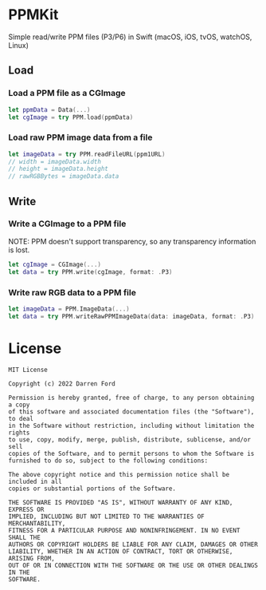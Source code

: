 # PPMKit

Simple read/write PPM files (P3/P6) in Swift (macOS, iOS, tvOS, watchOS, Linux)

## Load

### Load a PPM file as a CGImage

```swift
let ppmData = Data(...)
let cgImage = try PPM.load(ppmData)
```

### Load raw PPM image data from a file

```swift
let imageData = try PPM.readFileURL(ppm1URL)
// width = imageData.width
// height = imageData.height
// rawRGBBytes = imageData.data 
```

## Write

### Write a CGImage to a PPM file

NOTE: PPM doesn't support transparency, so any transparency information is lost.

```swift
let cgImage = CGImage(...)
let data = try PPM.write(cgImage, format: .P3)
```

### Write raw RGB data to a PPM file

```swift
let imageData = PPM.ImageData(...)
let data = try PPM.writeRawPPMImageData(data: imageData, format: .P3)
```

# License

```
MIT License

Copyright (c) 2022 Darren Ford

Permission is hereby granted, free of charge, to any person obtaining a copy
of this software and associated documentation files (the "Software"), to deal
in the Software without restriction, including without limitation the rights
to use, copy, modify, merge, publish, distribute, sublicense, and/or sell
copies of the Software, and to permit persons to whom the Software is
furnished to do so, subject to the following conditions:

The above copyright notice and this permission notice shall be included in all
copies or substantial portions of the Software.

THE SOFTWARE IS PROVIDED "AS IS", WITHOUT WARRANTY OF ANY KIND, EXPRESS OR
IMPLIED, INCLUDING BUT NOT LIMITED TO THE WARRANTIES OF MERCHANTABILITY,
FITNESS FOR A PARTICULAR PURPOSE AND NONINFRINGEMENT. IN NO EVENT SHALL THE
AUTHORS OR COPYRIGHT HOLDERS BE LIABLE FOR ANY CLAIM, DAMAGES OR OTHER
LIABILITY, WHETHER IN AN ACTION OF CONTRACT, TORT OR OTHERWISE, ARISING FROM,
OUT OF OR IN CONNECTION WITH THE SOFTWARE OR THE USE OR OTHER DEALINGS IN THE
SOFTWARE.
```
